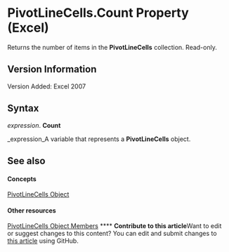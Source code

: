 
# PivotLineCells.Count Property (Excel)

Returns the number of items in the  **PivotLineCells** collection. Read-only.


## Version Information

Version Added: Excel 2007 


## Syntax

 _expression_. **Count**

 _expression_A variable that represents a  **PivotLineCells** object.


## See also


#### Concepts


 [PivotLineCells Object](cfa51fcd-3384-4c75-3ae9-4a2c1d92a489.md)
#### Other resources


 [PivotLineCells Object Members](77db0767-34ff-6bb4-25e2-8a9361afe7f6.md)
****   **Contribute to this article**Want to edit or suggest changes to this content? You can edit and submit changes to  [this article](https://github.com/jhershey00/VBA_Excel_Test/OpenXMLCon/articles/c68f8177-0b3f-42ed-7a27-993679387b3a.md) using GitHub.

